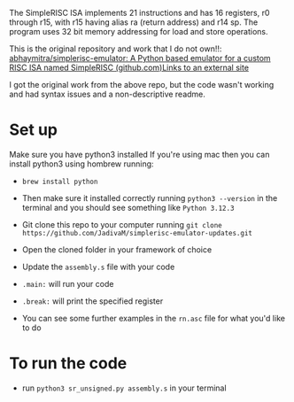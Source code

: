 The SimpleRISC ISA implements 21 instructions and has 16 registers, r0 through r15, with r15 having alias ra (return address) and r14 sp. The program uses 32 bit memory addressing for load and store operations.

This is the original repository and work that I do not own!!: [abhaymitra/simplerisc-emulator: A Python based emulator for a custom RISC ISA named SimpleRISC (github.com)Links to an external site](https://github.com/abhaymitra/simplerisc-emulator)

I got the original work from the above repo, but the code wasn't working and had syntax issues and a non-descriptive readme.

# Set up
Make sure you have python3 installed
If you're using mac then you can install python3 using hombrew running:
- `brew install python` 
- Then make sure it installed correctly running `python3 --version` in the terminal and you should see something like `Python 3.12.3`

- Git clone this repo to your computer running `git clone https://github.com/JadivaM/simplerisc-emulator-updates.git`
- Open the cloned folder in your framework of choice
- Update the `assembly.s` file with your code
- `.main:` will run your code
- `.break:` will print the specified register

- You can see some further examples in the `rn.asc` file for what you'd like to do

# To run the code
- run `python3 sr_unsigned.py assembly.s` in your terminal
 

